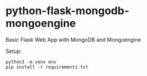 # python-flask-mongodb-mongoengine
Basic Flask Web App with MongoDB and Mongoengine


Setup:
```
python3 -m venv env
pip install -r requirements.txt 
```